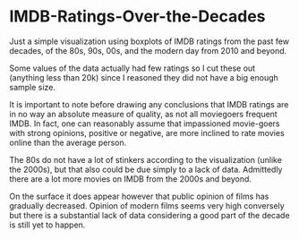# IMDB-Ratings-Over-the-Decades

Just a simple visualization using boxplots of IMDB ratings from the past few decades, of the 80s, 90s, 00s, and the modern day from 2010 and beyond.

Some values of the data actually had few ratings so I cut these out (anything less than 20k) since I reasoned they did not have a big enough sample size.

It is important to note before drawing any conclusions that IMDB ratings are in no way an absolute measure of quality, as not all moviegoers frequent IMDB. In fact, one can reasonably assume that impassioned movie-goers with strong opinions, positive or negative, are more inclined to rate movies online than the average person.

The 80s do not have a lot of stinkers according to the visualization (unlike the 2000s), but that also could be due simply to a lack of data. Admittedly there are a lot more movies on IMDB from the 2000s and beyond.

On the surface it does appear however that public opinion of films has gradually decreased. Opinion of modern films seems very high conversely but there is a substantial lack of data considering a good part of the decade is still yet to happen.
